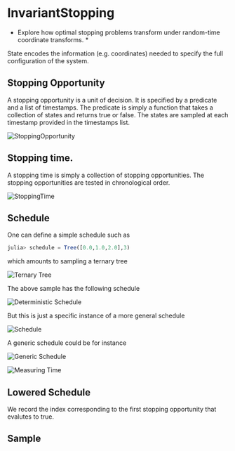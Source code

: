 # InvariantStopping
* Explore how optimal stopping problems transform under random-time coordinate transforms. *

State encodes the information (e.g. coordinates) needed to specify the full configuration of the system.


## Stopping Opportunity

A stopping opportunity is a unit of decision. It is specified by a predicate and a list of timestamps. The predicate is simply a function that takes a collection of states and returns true or false. The states are sampled at each timestamp provided in the timestamps list. 

![StoppingOpportunity](assets/stopping_opportunity.svg)

## Stopping time.

A stopping time is simply a collection of stopping opportunities. The stopping opportunities are tested in chronological order.

![StoppingTime](assets/stopping_time.svg)

## Schedule

One can define a simple schedule such as
```julia
julia> schedule = Tree([0.0,1.0,2.0],3)
```
which amounts to sampling a ternary tree

![Ternary Tree](assets/ternary_tree.svg)

The above sample has the following schedule

![Deterministic Schedule](assets/ternary_deterministic_schedule.svg)

But this is just a specific instance of a more general schedule

![Schedule](assets/ternary_stochastic_schedule.svg)

A generic schedule could be for instance

![Generic Schedule](assets/generic_schedule.svg)

![Measuring Time](assets/time_measuring.gif)

## Lowered Schedule

We record the index corresponding to the first stopping opportunity that evalutes to true.

## Sample
